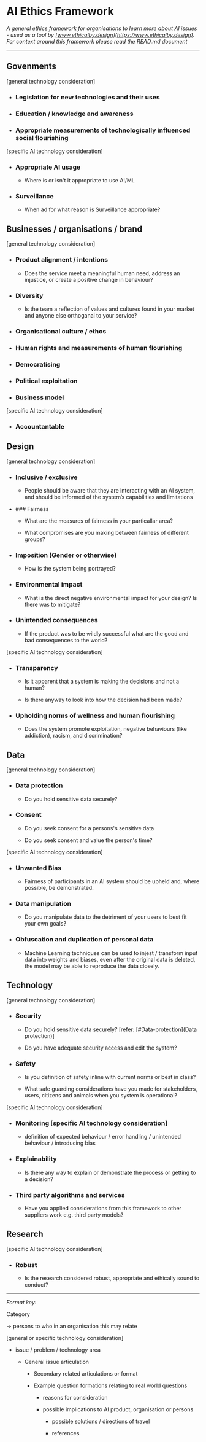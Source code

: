 # AI Ethics Framework

*A general ethics framework for organisations to learn more about AI issues - used as a tool by [www.ethicalby.design](https://www.ethicalby.design). For context around this framework please read the READ.md document*

***

## Govenments

[general technology consideration]

- ### Legislation for new technologies and their uses

- ### Education / knowledge and awareness

- ### Appropriate measurements of technologically influenced social flourishing

[specific AI technology consideration]

- ### Appropriate AI usage
  
  - Where is or isn't it appropriate to use AI/ML

- ### Surveillance

  - When ad for what reason is Surveillance appropriate?

## Businesses / organisations / brand

[general technology consideration]

- ### Product alignment / intentions
  
  - Does the service meet a meaningful human need, address an injustice, or create a positive change in behaviour?

- ### Diversity

  - Is the team a reflection of values and cultures found in your market and anyone else orthoganal to your service?

- ### Organisational culture / ethos

- ### Human rights and measurements of human flourishing

- ### Democratising

- ### Political exploitation

- ### Business model

[specific AI technology consideration]

- ### Accountantable

## Design

[general technology consideration]

- ### Inclusive / exclusive

  - People should be aware that they are interacting with an AI system, and should be informed of the system’s capabilities and limitations

- ### Fairness

  - What are the measures of fairness in your particallar area? 

  - What compromises are you making between fairness of different groups?

- ### Imposition (Gender or otherwise)

  - How is the system being portrayed?

- ### Environmental impact

  - What is the direct negative environmental impact for your design? Is there was to mitigate?

- ### Unintended consequences

  - If the product was to be wildly successful what are the good and bad consequences to the world?

[specific AI technology consideration]

- ### Transparency

  - Is it apparent that a system is making the decisions and not a human?
  
  - Is there anyway to look into how the decision had been made?

- ### Upholding norms of wellness and human flourishing

  - Does the system promote exploitation, negative behaviours (like addiction), racism, and discrimination?

## Data

[general technology consideration]

- ### Data protection

  - Do you hold sensitive data securely?

- ### Consent

  - Do you seek consent for a persons's sensitive data

  - Do you seek consent and value the person's time?

[specific AI technology consideration]

- ### Unwanted Bias

  - Fairness of participants in an AI system should be upheld and, where possible, be demonstrated.

- ### Data manipulation

  - Do you manipulate data to the detriment of your users to best fit your own goals?

- ### Obfuscation and duplication of personal data

  - Machine Learning techniques can be used to injest / transform input data into weights and biases, even after the original data is deleted, the model may be able to reproduce the data closely.

## Technology

[general technology consideration]

- ### Security

  - Do you hold sensitive data securely? [refer: [#Data-protection](Data protection)]

  - Do you have adequate security access and edit the system?

- ### Safety

  - Is you definition of safety inline with current norms or best in class?

  - What safe guarding considerations have you made for stakeholders, users, citizens and animals when you system is operational?

[specific AI technology consideration]

- ### Monitoring [specific AI technology consideration]
  
  - definition of expected behaviour / error handling / unintended behaviour / introducing bias

- ### Explainability

  - Is there any way to explain or demonstrate the process or getting to a decision?

- ### Third party algorithms and services

  - Have you applied considerations from this framework to other suppliers work e.g. third party models?


## Research

[specific AI technology consideration]

- ### Robust

  - Is the research considered robust, appropriate and ethically sound to conduct?

***

*Format key:*

Category

-> persons to who in an organisation this may relate

[general or specific technology consideration]

- issue / problem / technology area

  - General issue articulation

    - Secondary related articulations or format

    - Example question formations relating to real world questions

      - reasons for consideration

      - possible implications to AI product, organisation or persons

        - possible solutions / directions of travel

        - references
